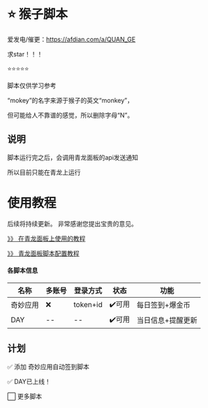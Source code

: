 # ⭐️ 猴子脚本

爱发电/催更：https://afdian.com/a/QUAN_GE

求star！！！

⭐️⭐️⭐️⭐️⭐️

脚本仅供学习参考

“mokey”的名字来源于猴子的英文“monkey”，

但可能给人不靠谱的感觉，所以删除字母“N”。

## 说明

脚本运行完之后，会调用青龙面板的api发送通知

所以目前只能在青龙上运行

# 使用教程
后续将持续更新。
非常感谢您提出宝贵的意见。

[》》 在青龙面板上使用的教程](https://github.com/quan-ge/mokey-qinglong/blob/main/help/mokey.md)

[》》 青龙面板脚本配置教程](https://github.com/quan-ge/mokey-qinglong/blob/main/help/mokey.md)


#### 各脚本信息

| 名称 | 多账号 | 登录方式 | 状态 | 功能 |
| ---- | ---- | ---- | ---- | --- |
| 奇妙应用 | ❌ | token+id | ✔️可用 | 每日签到+爆金币 |
| DAY | -- | -- | ✔️可用 | 当日信息+提醒更新 |

## 计划

✅ 添加 奇妙应用自动签到脚本

✅ DAY已上线！

⬜ 更多脚本
